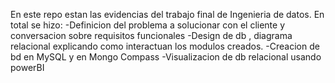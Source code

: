 En este repo estan las evidencias del trabajo final de Ingenieria de datos. En total se hizo:
-Definicion del problema a solucionar con el cliente y conversacion sobre requisitos funcionales 
-Design de db , diagrama relacional explicando como interactuan los modulos creados. 
-Creacion de bd en MySQL y en Mongo Compass
-Visualizacion de db relacional usando powerBI
